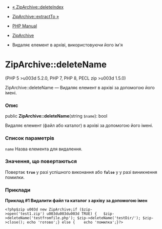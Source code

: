 - [« ZipArchive::deleteIndex](ziparchive.deleteindex.md)
- [ZipArchive::extractTo »](ziparchive.extractto.md)

- [PHP Manual](index.md)
- [ZipArchive](class.ziparchive.md)
- Видаляє елемент в архіві, використовуючи його ім'я

# ZipArchive::deleteName

(PHP 5 \>u003d 5.2.0, PHP 7, PHP 8, PECL zip \>u003d 1.5.0)

ZipArchive::deleteName — Видаляє елемент в архіві за допомогою його імені.

### Опис

public **ZipArchive::deleteName**(string `$name`): bool

Видаляє елемент (файл або каталог) в архіві за допомогою його імені.

### Список параметрів

`name`
Назва елемента для видалення.

### Значення, що повертаються

Повертає **`true`** у разі успішного виконання або **`false`** у
у разі виникнення помилки.

### Приклади

**Приклад #1 Видалити файл та каталог з архіву за допомогою імен**

` <?php$zip u003d new ZipArchive;if ($zip->open('test1.zip') u003du003du003d TRUE) {   $zip->deleteName('testfromfile.php'); $zip->deleteName('testDir/'); $zip->close(); echo 'готово';} else {    echo 'помилка';}?> `
